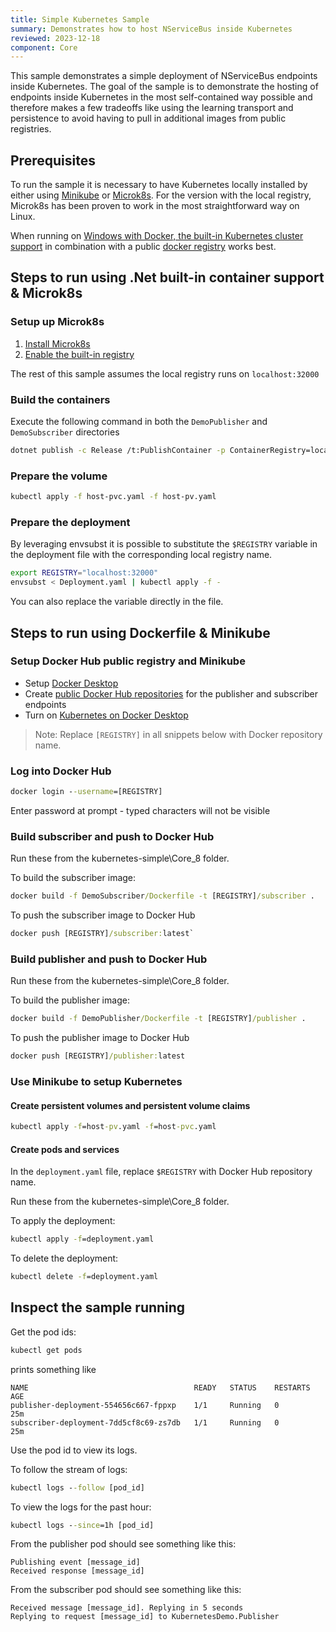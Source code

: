 ```yaml
---
title: Simple Kubernetes Sample
summary: Demonstrates how to host NServiceBus inside Kubernetes
reviewed: 2023-12-18
component: Core
---
```


This sample demonstrates a simple deployment of NServiceBus endpoints inside Kubernetes. The goal of the sample is to demonstrate the hosting of endpoints inside Kubernetes in the most self-contained way possible and therefore makes a few tradeoffs like using the learning transport and persistence to avoid having to pull in additional images from public registries.

## Prerequisites

To run the sample it is necessary to have Kubernetes locally installed by either using [Minikube](https://minikube.sigs.k8s.io/docs/) or [Microk8s](https://microk8s.io). For the version with the local registry, Microk8s has been proven to work in the most straightforward way on Linux.

When running on [Windows with Docker, the built-in Kubernetes cluster support](https://docs.docker.com/desktop/kubernetes/) in combination with a public [docker registry](https://hub.docker.com/) works best.

## Steps to run using .Net built-in container support & Microk8s

### Setup up Microk8s

1. [Install Microk8s](https://microk8s.io/docs/getting-started)
1. [Enable the built-in registry](https://microk8s.io/docs/registry-built-in)

The rest of this sample assumes the local registry runs on `localhost:32000`

### Build the containers

Execute the following command in both the `DemoPublisher` and `DemoSubscriber` directories 

```bash
dotnet publish -c Release /t:PublishContainer -p ContainerRegistry=localhost:32000
```

### Prepare the volume

```bash
kubectl apply -f host-pvc.yaml -f host-pv.yaml
```

### Prepare the deployment

By leveraging envsubst it is possible to substitute the `$REGISTRY` variable in the deployment file with the corresponding local registry name.

```bash
export REGISTRY="localhost:32000"
envsubst < Deployment.yaml | kubectl apply -f -
```

You can also replace the variable directly in the file.

## Steps to run using Dockerfile & Minikube

### Setup Docker Hub public registry and Minikube

- Setup [Docker Desktop](https://docs.docker.com/desktop/)
- Create [public Docker Hub repositories](https://docs.docker.com/docker-hub/quickstart/) for the publisher and subscriber endpoints
- Turn on [Kubernetes on Docker Desktop](https://docs.docker.com/desktop/kubernetes/)

>Note: Replace `[REGISTRY]` in all snippets below with Docker repository name.

### Log into Docker Hub

```cmd
docker login --username=[REGISTRY]
```

Enter password at prompt - typed characters will not be visible

### Build subscriber and push to Docker Hub

Run these from the kubernetes-simple\Core_8 folder.

To build the subscriber image:

```cmd
docker build -f DemoSubscriber/Dockerfile -t [REGISTRY]/subscriber .
```

To push the subscriber image to Docker Hub

```cmd
docker push [REGISTRY]/subscriber:latest`
```

### Build publisher and push to Docker Hub

Run these from the kubernetes-simple\Core_8 folder.

To build the publisher image:

```cmd
docker build -f DemoPublisher/Dockerfile -t [REGISTRY]/publisher .
```

To push the publisher image to Docker Hub

```cmd
docker push [REGISTRY]/publisher:latest
```

### Use Minikube to setup Kubernetes

#### Create persistent volumes and persistent volume claims

```cmd
kubectl apply -f=host-pv.yaml -f=host-pvc.yaml
```

#### Create pods and services

In the `deployment.yaml` file, replace `$REGISTRY` with Docker Hub repository name.

Run these from the kubernetes-simple\Core_8 folder.

To apply the deployment:

```cmd
kubectl apply -f=deployment.yaml
```

To delete the deployment:

```cmd
kubectl delete -f=deployment.yaml
```

## Inspect the sample running

Get the pod ids:

```cmd
kubectl get pods
```

prints something like

```text
NAME                                     READY   STATUS    RESTARTS   AGE
publisher-deployment-554656c667-fppxp    1/1     Running   0          25m
subscriber-deployment-7dd5cf8c69-zs7db   1/1     Running   0          25m
```

Use the pod id to view its logs.

To follow the stream of logs:

```cmd
kubectl logs --follow [pod_id]
```

To view the logs for the past hour:

```cmd
kubectl logs --since=1h [pod_id]
```

From the publisher pod should see something like this:

```text
Publishing event [message_id]
Received response [message_id]
```

From the subscriber pod should see something like this:

```text
Received message [message_id]. Replying in 5 seconds
Replying to request [message_id] to KubernetesDemo.Publisher
```
